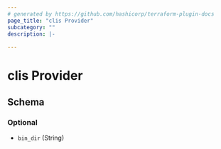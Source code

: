 ```yaml
---
# generated by https://github.com/hashicorp/terraform-plugin-docs
page_title: "clis Provider"
subcategory: ""
description: |-
  
---
```


# clis Provider





<!-- schema generated by tfplugindocs -->
## Schema

### Optional

- `bin_dir` (String)
